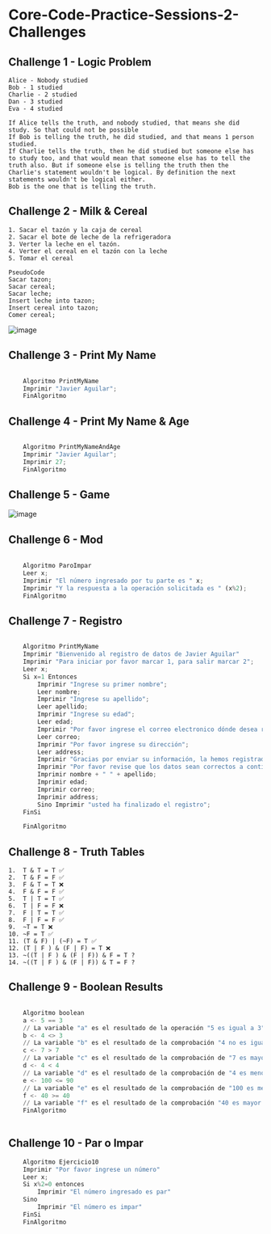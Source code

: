 # Core-Code-Practice-Sessions-2-Challenges

## Challenge 1 - Logic Problem

    Alice - Nobody studied
    Bob - 1 studied
    Charlie - 2 studied
    Dan - 3 studied
    Eva - 4 studied
    
    If Alice tells the truth, and nobody studied, that means she did study. So that could not be possible 
    If Bob is telling the truth, he did studied, and that means 1 person studied. 
    If Charlie tells the truth, then he did studied but someone else has to study too, and that would mean that someone else has to tell the truth also. But if someone else is telling the truth then the Charlie's statement wouldn't be logical. By definition the next statements wouldn't be logical either. 
    Bob is the one that is telling the truth. 
    
## Challenge 2 - Milk & Cereal 

    1. Sacar el tazón y la caja de cereal
    2. Sacar el bote de leche de la refrigeradora
    3. Verter la leche en el tazón.
    4. Verter el cereal en el tazón con la leche
    5. Tomar el cereal
    
    PseudoCode
    Sacar tazon;
    Sacar cereal;
    Sacar leche;
    Insert leche into tazon;
    Insert cereal into tazon;
    Comer cereal; 
    
![image](https://user-images.githubusercontent.com/116524723/204697363-1d744299-145a-48a7-95d9-b0409e7aa282.png)
    
## Challenge 3 - Print My Name

``` python

    Algoritmo PrintMyName
	Imprimir "Javier Aguilar";
    FinAlgoritmo
```

## Challenge 4 - Print My Name & Age


``` python

    Algoritmo PrintMyNameAndAge
	Imprimir "Javier Aguilar";
    Imprimir 27;
    FinAlgoritmo
```
        
## Challenge 5 - Game 

![image](https://user-images.githubusercontent.com/116524723/204708972-dddb967b-3c92-4763-b24b-10323939cfbf.png)
        
## Challenge 6 - Mod 

``` python
        
    Algoritmo ParoImpar
    Leer x;
    Imprimir "El número ingresado por tu parte es " x;
    Imprimir "Y la respuesta a la operación solicitada es " (x%2);
    FinAlgoritmo
```

## Challenge 7 - Registro

``` python

    Algoritmo PrintMyName
	Imprimir "Bienvenido al registro de datos de Javier Aguilar"
	Imprimir "Para iniciar por favor marcar 1, para salir marcar 2";
	Leer x; 
	Si x=1 Entonces 
		Imprimir "Ingrese su primer nombre"; 
		Leer nombre; 
		Imprimir "Ingrese su apellido";
		Leer apellido;
		Imprimir "Ingrese su edad";
		Leer edad;
		Imprimir "Por favor ingrese el correo electronico dónde desea recibir información";
		Leer correo; 
		Imprimir "Por favor ingrese su dirección";
		Leer address; 
		Imprimir "Gracias por enviar su información, la hemos registrado por usted." 
		Imprimir "Por favor revise que los datos sean correctos a continuación";
		Imprimir nombre + " " + apellido; 
		Imprimir edad; 
		Imprimir correo;
		Imprimir address;
		Sino Imprimir "usted ha finalizado el registro";
	FinSi

    FinAlgoritmo
```

## Challenge 8 - Truth Tables

 	1.  T & T = T ✅
 	2.  T & F = F ✅
 	3.  F & T = T ❌
 	4.  F & F = F ✅
 	5.  T | T = T ✅
 	6.  T | F = F ❌
 	7.  F | T = T ✅
 	8.  F | F = F ✅
 	9.  ~T = T ❌
 	10. ~F = T ✅
 	11. (T & F) | (~F) = T ✅
 	12. (T | F ) & (F | F) = T ❌
 	13. ~((T | F ) & (F | F)) & F = T ?
 	14. ~((T | F ) & (F | F)) & T = F ?
	
## Challenge 9 - Boolean Results 

``` python

	Algoritmo boolean
	a <- 5 == 3
	// La variable "a" es el resultado de la operación "5 es igual a 3", por lo tanto es falso
	b <- 4 <> 3
	// La variable "b" es el resultado de la comprobación "4 no es igual a 3", por lo tanto es verdadero
	c <- 7 > 7
	// La variable "c" es el resultado de la comprobación de "7 es mayor que 7", por lo tanto es falso
	d <- 4 < 4 
	// La variable "d" es el resultado de la comprobación de "4 es menor que 4", por lo tanto es falso
	e <- 100 <= 90
	// La variable "e" es el resultado de la comprobación de "100 es menor o igual que 90", por lo tanto es falso
	f <- 40 >= 40
	// La variable "f" es el resultado de la comprobación "40 es mayor o igual que 40", por lo tanto es verdadero
	FinAlgoritmo
	
```

## Challenge 10 - Par o Impar 
	
``` python
	Algoritmo Ejercicio10
	Imprimir "Por favor ingrese un número"
	Leer x; 
	Si x%2=0 entonces 
		Imprimir "El número ingresado es par"
	Sino 
		Imprimir "El número es impar"
	FinSi
	FinAlgoritmo
```
